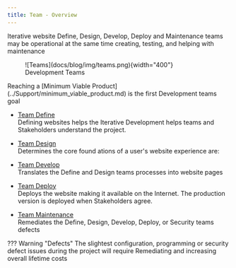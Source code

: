 ```yaml
---
title: Team - Overview
---
```


Iterative website Define, Design, Develop, Deploy and Maintenance teams may be operational at the same time creating, testing, and helping with maintenance  

<figure markdown>
  ![Teams](docs/blog/img/teams.png){width="400"}


  <figcaption>Development Teams </figurecaption>
</figure>
Reaching a [Minimum Viable Product](../Support/minimum_viable_product.md) is the first Development teams goal
 
- [Team Define](team_define.md)   
  Defining websites helps the Iterative Development helps teams and Stakeholders understand the project.

- [Team Design](team_design.md)  
  Determines the core found
  ations of a user's website experience are:

- [Team Develop](team_develop.md)  
  Translates the Define and Design teams processes into website pages 

- [Team Deploy](team_deploy.md)  
  Deploys the website making it available on the Internet. The production version is deployed when Stakeholders agree.

- [Team Maintenance](team_maintenance.md)  
  Remediates the Define, Design, Develop, Deploy, or Security teams defects

??? Warning "Defects"
	The slightest configuration, programming or security defect issues during the project will require Remediating and increasing overall lifetime costs 


